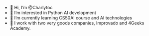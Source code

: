 - 👋 Hi, I’m @Charlytoc
- 👀 I’m interested in Python AI development
- 🌱 I’m currently learning CS50AI course and AI technologies
- 💞 I work with two very goods companies, Improvado and 4Geeks Academy.


<!---
Charlytoc/Charlytoc is a ✨ special ✨ repository because its `README.md` (this file) appears on your GitHub profile.
You can click the Preview link to take a look at your changes.
--->
